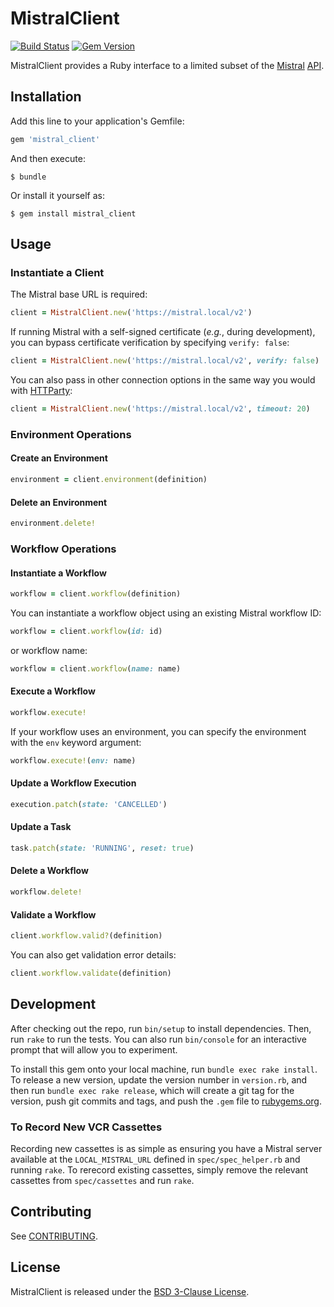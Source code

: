 # MistralClient

[![Build Status](https://travis-ci.com/civisanalytics/mistral_client.svg?branch=master)](https://travis-ci.com/civisanalytics/mistral_client)
[![Gem Version](https://badge.fury.io/rb/mistral_client.svg)](http://badge.fury.io/rb/mistral_client)

MistralClient provides a Ruby interface to a limited subset of
the [Mistral] [API].

[Mistral]: https://docs.openstack.org/mistral/latest/
[API]: https://docs.openstack.org/mistral/latest/user/rest_api_v2.html

## Installation

Add this line to your application's Gemfile:

```ruby
gem 'mistral_client'
```

And then execute:

    $ bundle

Or install it yourself as:

    $ gem install mistral_client

## Usage

### Instantiate a Client

The Mistral base URL is required:

```ruby
client = MistralClient.new('https://mistral.local/v2')
```

If running Mistral with a self-signed certificate (*e.g.*, during development),
you can bypass certificate verification by specifying `verify: false`:

```ruby
client = MistralClient.new('https://mistral.local/v2', verify: false)
```

You can also pass in other connection options in the same way you would with
[HTTParty](https://github.com/jnunemaker/httparty):

```ruby
client = MistralClient.new('https://mistral.local/v2', timeout: 20)
```

### Environment Operations

#### Create an Environment

```ruby
environment = client.environment(definition)
```

#### Delete an Environment

```ruby
environment.delete!
```

### Workflow Operations

#### Instantiate a Workflow

```ruby
workflow = client.workflow(definition)
```

You can instantiate a workflow object using an existing Mistral workflow ID:

```ruby
workflow = client.workflow(id: id)
```

or workflow name:

```ruby
workflow = client.workflow(name: name)
```

#### Execute a Workflow

```ruby
workflow.execute!
```

If your workflow uses an environment, you can specify the environment with the
`env` keyword argument:

```ruby
workflow.execute!(env: name)
```

#### Update a Workflow Execution

```ruby
execution.patch(state: 'CANCELLED')
```

#### Update a Task

```ruby
task.patch(state: 'RUNNING', reset: true)
```

#### Delete a Workflow

```ruby
workflow.delete!
```

#### Validate a Workflow

```ruby
client.workflow.valid?(definition)
```

You can also get validation error details:

```ruby
client.workflow.validate(definition)
```

## Development

After checking out the repo, run `bin/setup` to install dependencies. Then, run
`rake` to run the tests. You can also run `bin/console` for an interactive
prompt that will allow you to experiment.

To install this gem onto your local machine, run `bundle exec rake install`. To
release a new version, update the version number in `version.rb`, and then run
`bundle exec rake release`, which will create a git tag for the version, push
git commits and tags, and push the `.gem` file
to [rubygems.org](https://rubygems.org).

### To Record New VCR Cassettes

Recording new cassettes is as simple as ensuring you have a Mistral server
available at the `LOCAL_MISTRAL_URL` defined in `spec/spec_helper.rb` and
running `rake`. To rerecord existing cassettes, simply remove the relevant
cassettes from `spec/cassettes` and run `rake`.

## Contributing

See [CONTRIBUTING](CONTRIBUTING.md).

## License

MistralClient is released under the [BSD 3-Clause License](LICENSE.md).
